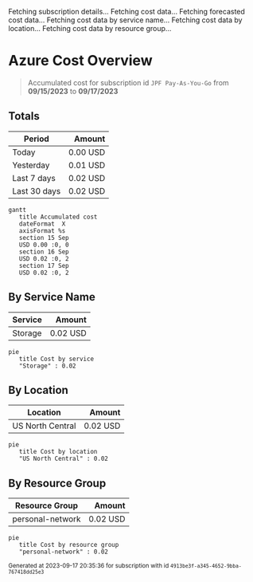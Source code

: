 Fetching subscription details...
Fetching cost data...
Fetching forecasted cost data...
Fetching cost data by service name...
Fetching cost data by location...
Fetching cost data by resource group...
# Azure Cost Overview

> Accumulated cost for subscription id `JPF Pay-As-You-Go` from **09/15/2023** to **09/17/2023**

## Totals

|Period|Amount|
|---|---:|
|Today|0.00 USD|
|Yesterday|0.01 USD|
|Last 7 days|0.02 USD|
|Last 30 days|0.02 USD|

```mermaid
gantt
   title Accumulated cost
   dateFormat  X
   axisFormat %s
   section 15 Sep
   USD 0.00 :0, 0
   section 16 Sep
   USD 0.02 :0, 2
   section 17 Sep
   USD 0.02 :0, 2
```

## By Service Name

|Service|Amount|
|---|---:|
|Storage|0.02 USD|

```mermaid
pie
   title Cost by service
   "Storage" : 0.02
```

## By Location

|Location|Amount|
|---|---:|
|US North Central|0.02 USD|

```mermaid
pie
   title Cost by location
   "US North Central" : 0.02
```

## By Resource Group

|Resource Group|Amount|
|---|---:|
|personal-network|0.02 USD|

```mermaid
pie
   title Cost by resource group
   "personal-network" : 0.02
```

<sup>Generated at 2023-09-17 20:35:36 for subscription with id `4913be3f-a345-4652-9bba-767418dd25e3`</sup>

